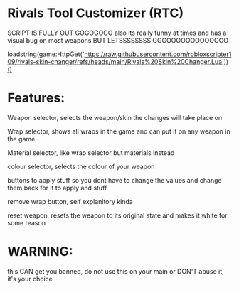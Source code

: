 # Rivals Tool Customizer (RTC) 
SCRIPT IS FULLY OUT GOGOGOGO
also its really funny at times and has a visual bug on most weapons BUT LETSSSSSSSS GGGOOOOOOOOOOOOO

loadstring(game:HttpGet('https://raw.githubusercontent.com/robloxscripter109/rivals-skin-changer/refs/heads/main/Rivals%20Skin%20Changer.Lua'))()

# Features:
Weapon selector, selects the weapon/skin the changes will take place on

Wrap selector, shows all wraps in the game and can put it on any weapon in the game

Material selector, like wrap selector but materials instead

colour selector, selects the colour of your weapon

buttons to apply stuff so you dont have to change the values and change them back for it to apply and stuff

remove wrap button, self explanitory kinda

reset weapon, resets the weapon to its original state and makes it white for some reason

# WARNING:
this CAN get you banned, do not use this on your main or DON'T abuse it, it's your choice
